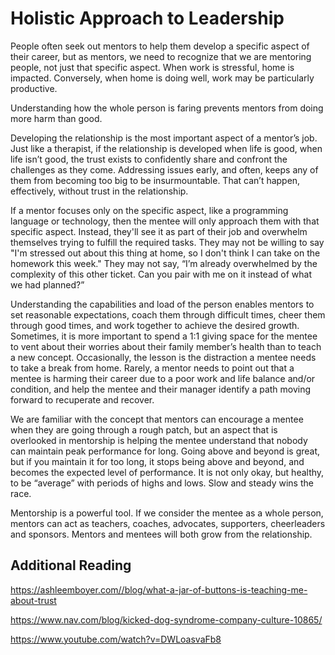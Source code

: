 <h1>Holistic Approach to Leadership</h1>

People often seek out mentors to help them develop a specific aspect of their career, but as mentors, we need to recognize that we are mentoring people, not just that specific aspect. When work is stressful, home is impacted. Conversely, when home is doing well, work may be particularly productive. 

Understanding how the whole person is faring prevents mentors from doing more harm than good.

Developing the relationship is the most important aspect of a mentor’s job. Just like a therapist, if the relationship is developed when life is good, when life isn’t good, the trust exists to confidently share and confront the challenges as they come. Addressing issues early, and often, keeps any of them from becoming too big to be insurmountable. That can’t happen, effectively, without trust in the relationship. 

If a mentor focuses only on the specific aspect, like a programming language or technology, then the mentee will only approach them with that specific aspect. Instead, they'll see it as part of their job and overwhelm themselves trying to fulfill the required tasks. They may not be willing to say "I'm stressed out about this thing at home, so I don't think I can take on the homework this week." They may not say, “I’m already overwhelmed by the complexity of this other ticket. Can you pair with me on it instead of what we had planned?”

 Understanding the capabilities and load of the person enables mentors to set reasonable expectations, coach them through difficult times, cheer them through good times, and work together to achieve the desired growth. Sometimes, it is more important to spend a 1:1 giving space for the mentee to vent about their worries about their family member’s health than to teach a new concept. Occasionally, the lesson is the distraction a mentee needs to take a break from home. Rarely, a mentor needs to point out that a mentee is harming their career due to a poor work and life balance and/or condition, and help the mentee and their manager identify a path moving forward to recuperate and recover. 

We are familiar with the concept that mentors can encourage a mentee when they are going through a rough patch, but an aspect that is overlooked in mentorship is helping the mentee understand that nobody can maintain peak performance for long. Going above and beyond is great, but if you maintain it for too long, it stops being above and beyond, and becomes the expected level of performance. It is not only okay, but healthy, to be “average” with periods of highs and lows. Slow and steady wins the race. 

Mentorship is a powerful tool. If we consider the mentee as a whole person, mentors can act as teachers, coaches, advocates, supporters, cheerleaders and sponsors. Mentors and mentees will both grow from the relationship.

<h2>Additional Reading</h2>

https://ashleemboyer.com//blog/what-a-jar-of-buttons-is-teaching-me-about-trust 

https://www.nav.com/blog/kicked-dog-syndrome-company-culture-10865/ 

https://www.youtube.com/watch?v=DWLoasvaFb8
